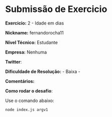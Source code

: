 # Submissão de Exercicio

**Exercicio:** 2 - Idade em dias

**Nickname:** fernandorocha11

**Nível Técnico:** Estudante

**Empresa:** Nenhuma 

**Twitter**: 

**Dificuldade de Resolução:** - Baixa -

**Comentários:**

**Como rodar o desafio**: 

Use o comando abaixo: 
```bash
node index.js argv1
```